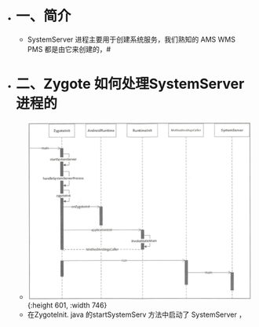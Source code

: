 - # 一、简介
	- SystemServer 进程主要用于创建系统服务，我们熟知的 AMS WMS PMS 都是由它来创建的，#
- # 二、Zygote 如何处理SystemServer 进程的
	- ![image.png](../assets/image_1660120698552_0.png){:height 601, :width 746}
	- 在Zygotelnit. java 的startSystemServ 方法中启动了 SystemServer ，